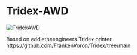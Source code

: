 # Tridex-AWD

![TridexAWD](https://github.com/user-attachments/assets/9bf6e760-6f2b-454d-bc02-ef340b466081)

Based on eddietheengineers Tridex printer <https://github.com/FrankenVoron/Tridex/tree/main>
